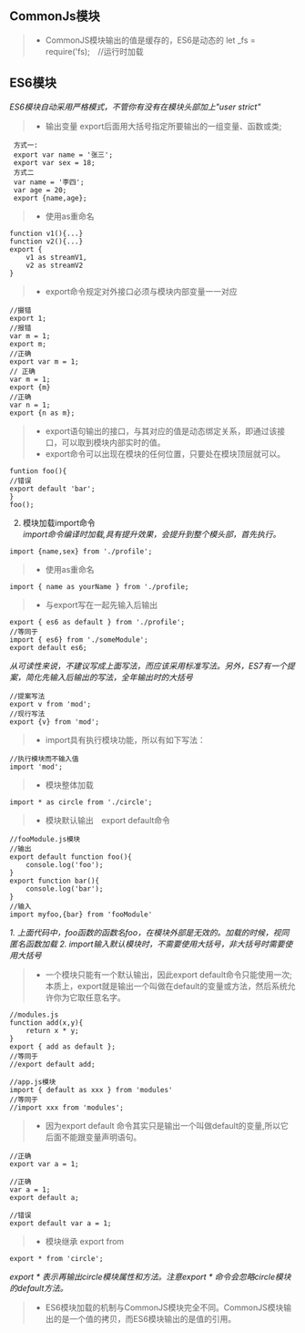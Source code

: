 ## CommonJs模块
>* CommonJS模块输出的值是缓存的，ES6是动态的
let _fs = require('fs);　//运行时加载

## ES6模块
*ES6模块自动采用严格模式，不管你有没有在模块头部加上"user strict"*
>* 输出变量  export后面用大括号指定所要输出的一组变量、函数或类;
```
 方式一:  
 export var name = '张三';  
 export var sex = 18;  
 方式二  
 var name = '李四';  
 var age = 20;  
 export {name,age};
```
>* 使用as重命名  
```
function v1(){...}  
function v2(){...}  
export {  
    v1 as streamV1,  
    v2 as streamV2  
}
```
>* export命令规定对外接口必须与模块内部变量一一对应　　
```
//摄错  
export 1;
//报错  
var m = 1;  
export m;  
//正确  
export var m = 1;    
// 正确   
var m = 1;  
export {m}  
//正确    
var n = 1;  
export {n as m};  
```
>* export语句输出的接口，与其对应的值是动态绑定关系，即通过该接口，可以取到模块内部实时的值。
>* export命令可以出现在模块的任何位置，只要处在模块顶层就可以。  
```
funtion foo(){  
//错误  
export default 'bar';  
}  
foo();
```
2. 模块加载import命令  
*import命令编译时加载,具有提升效果，会提升到整个模头部，首先执行。*
```
import {name,sex} from './profile';
```
>* 使用as重命名  
```
import { name as yourName } from './profile;
```  
>* 与export写在一起先输入后输出  
```
export { es6 as default } from './profile';
//等同于
import { es6} from './someModule';
export default es6;
```
*从可读性来说，不建议写成上面写法，而应该采用标准写法。另外，ES7有一个提案，简化先输入后输出的写法，全年输出时的大括号*
```
//提案写法
export v from 'mod';
//现行写法
export {v} from 'mod';
```
>* import具有执行模块功能，所以有如下写法：  
```
//执行模块而不输入值
import 'mod'; 
```
>* 模块整体加载  
```
import * as circle from './circle';
```
>* 模块默认输出　export default命令  
```
//fooModule.js模块
//输出
export default function foo(){
    console.log('foo');
}
export function bar(){
    console.log('bar');
}
//输入
import myfoo,{bar} from 'fooModule'
```
*1. 上面代码中，foo函数的函数名foo，在模块外部是无效的。加载的时候，视同匿名函数加载*
*2. import输入默认模块时，不需要使用大括号，非大括号时需要使用大括号*
>* 一个模块只能有一个默认输出，因此export default命令只能使用一次;  
本质上，export就是输出一个叫做在default的变量或方法，然后系统允许你为它取任意名字。  
```
//modules.js
function add(x,y){
    return x * y;
}
export { add as default };
//等同于
//export default add;

//app.js模块
import { default as xxx } from 'modules'
//等同于
//import xxx from 'modules';
```
>* 因为export default 命令其实只是输出一个叫做default的变量,所以它后面不能跟变量声明语句。
```
//正确
export var a = 1;

//正确
var a = 1;
export default a;

//错误
export default var a = 1;
```
>* 模块继承 export  from 
```
export * from 'circle';
```
*export \* 表示再输出circle模块属性和方法。注意export \* 命令会忽略circle模块的default方法。*
>* ES6模块加载的机制与CommonJS模块完全不同。CommonJS模块输出的是一个值的拷贝，而ES6模块输出的是值的引用。

  



